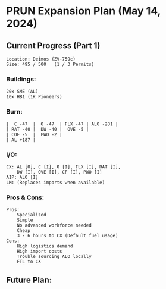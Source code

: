 # PRUN Expansion Plan (May 14, 2024)

## Current Progress (Part 1)
    Location: Deimos (ZV-759c)
    Size: 495 / 500   (1 / 3 Permits)

### Buildings:
    20x SME (AL)
    10x HB1 (1K Pioneers)

### Burn:

    |  C -47  |  O -47  | FLX -47 | ALO -281 |
    | RAT -40 |  DW -40 |  OVE -5 |
    | COF -5  |  PWO -2 |
    | AL +187 |

### I/O:
    CX: AL [O], C [I], O [I], FLX [I], RAT [I],
        DW [I], OVE [I], CF [I], PWO [I]
    AIP: ALO [I]
    LM: (Replaces imports when available)

### Pros & Cons:
    Pros: 
        Specialized
        Simple
        No advanced workforce needed
        Cheap
        3 - 6 hours to CX (Default fuel usage)
    Cons: 
        High logistics demand
        High import costs
        Trouble sourcing ALO locally
        FTL to CX


## Future Plan:
